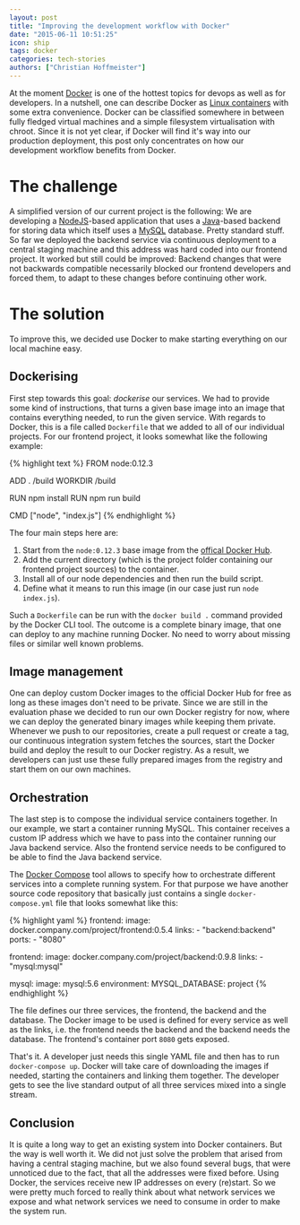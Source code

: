 ```yaml
---
layout: post
title: "Improving the development workflow with Docker"
date: "2015-06-11 10:51:25"
icon: ship
tags: docker
categories: tech-stories
authors: ["Christian Hoffmeister"]
---
```


At the moment [Docker][docker] is one of the hottest topics for devops as well as for developers. In a nutshell, one can describe Docker as [Linux containers][lxc] with some extra convenience. Docker can be classified somewhere in between fully fledged virtual machines and a simple filesystem virtualisation with chroot. Since it is not yet clear, if Docker will find it's way into our production deployment, this post only concentrates on how our development workflow benefits from Docker.

# The challenge

A simplified version of our current project is the following: We are developing a [NodeJS][nodejs]-based application that uses a [Java][java]-based backend for storing data which itself uses a [MySQL][mysql] database. Pretty standard stuff. So far we deployed the backend service via continuous deployment to a central staging machine and this address was hard coded into our frontend project. It worked but still could be improved: Backend changes that were not backwards compatible necessarily blocked our frontend developers and forced them, to adapt to these changes before continuing other work.

# The solution

To improve this, we decided use Docker to make starting everything on our local machine easy.

## Dockerising

First step towards this goal: _dockerise_ our services. We had to provide some kind of instructions, that turns a given base image into an image that contains everything needed, to run the given service. With regards to Docker, this is a file called `Dockerfile` that we added to all of our individual projects. For our frontend project, it looks somewhat like the following example:

{% highlight text %}
FROM node:0.12.3

ADD . /build
WORKDIR /build

RUN npm install
RUN npm run build

CMD ["node", "index.js"]
{% endhighlight %}

The four main steps here are:

1. Start from the `node:0.12.3` base image from the [offical Docker Hub][docker-hub].
2. Add the current directory (which is the project folder containing our frontend project sources) to the container.
3. Install all of our node dependencies and then run the build script.
4. Define what it means to run this image (in our case just run `node index.js`).

Such a `Dockerfile` can be run with the `docker build .` command provided by the Docker CLI tool. The outcome is a complete binary image, that one can deploy to any machine running Docker. No need to worry about missing files or similar well known problems.

## Image management

One can deploy custom Docker images to the official Docker Hub for free as long as these images don't need to be private. Since we are still in the evaluation phase we decided to run our own Docker registry for now, where we can deploy the generated binary images while keeping them private. Whenever we push to our repositories, create a pull request or create a tag, our continuous integration system fetches the sources, start the Docker build and deploy the result to our Docker registry. As a result, we developers can just use these fully prepared images from the registry and start them on our own machines.

## Orchestration

The last step is to compose the individual service containers together. In our example, we start a container running MySQL. This container receives a custom IP address which we have to pass into the container running our Java backend service. Also the frontend service needs to be configured to be able to find the Java backend service.

The [Docker Compose][docker-compose] tool allows to specify how to orchestrate different services into a complete running system. For that purpose we have another source code repository that basically just contains a single `docker-compose.yml` file that looks somewhat like this:

{% highlight yaml %}
frontend:
  image: docker.company.com/project/frontend:0.5.4
  links:
    - "backend:backend"
  ports:
    - "8080"

frontend:
  image: docker.company.com/project/backend:0.9.8
  links:
    - "mysql:mysql"

mysql:
  image: mysql:5.6
  environment:
    MYSQL_DATABASE: project
{% endhighlight %}

The file defines our three services, the frontend, the backend and the database. The Docker image to be used is defined for every service as well as the links, i.e. the frontend needs the backend and the backend needs the database. The frontend's container port `8080` gets exposed.

That's it. A developer just needs this single YAML file and then has to run `docker-compose up`. Docker will take care of downloading the images if needed, starting the containers and linking them together. The developer gets to see the live standard output of all three services mixed into a single stream.

## Conclusion

It is quite a long way to get an existing system into Docker containers. But the way is well worth it. We did not just solve the problem that arised from having a central staging machine, but we also found several bugs, that were unnoticed due to the fact, that all the addresses were fixed before. Using Docker, the services receive new IP addresses on every (re)start. So we were pretty much forced to really think about what network services we expose and what network services we need to consume in order to make the system run.

[docker]: https://www.docker.com/
[docker-hub]: https://hub.docker.com/
[docker-compose]: https://docs.docker.com/compose/
[lxc]: https://linuxcontainers.org/lxc/introduction/
[nodejs]: https://nodejs.org/
[java]: https://java.com/
[mysql]: https://www.mysql.com/

